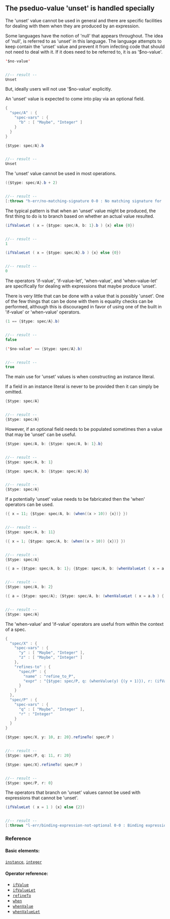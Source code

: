 <!---
  This markdown file was generated. Do not edit.
  -->

## The pseduo-value 'unset' is handled specially

The 'unset' value cannot be used in general and there are specific facilities for dealing with them when they are produced by an expression.

Some languages have the notion of 'null' that appears throughout. The idea of 'null', is referred to as 'unset' in this language. The language attempts to keep contain the 'unset' value and prevent it from infecting code that should not need to deal with it. If it does need to be referred to, it is as '$no-value'.

```java
'$no-value'


//-- result --
Unset
```

But, ideally users will not use '$no-value' explicitly.

An 'unset' value is expected to come into play via an optional field.

```java
{
  "spec/A" : {
    "spec-vars" : {
      "b" : [ "Maybe", "Integer" ]
    }
  }
}
```

```java
{$type: spec/A}.b


//-- result --
Unset
```

The 'unset' value cannot be used in most operations.

```java
({$type: spec/A}.b + 2)


//-- result --
[:throws "h-err/no-matching-signature 0-0 : No matching signature for '+'"]
```

The typical pattern is that when an 'unset' value might be produced, the first thing to do is to branch based on whether an actual value resulted.

```java
(ifValueLet ( x = {$type: spec/A, b: 1}.b ) {x} else {0})


//-- result --
1
```

```java
(ifValueLet ( x = {$type: spec/A}.b ) {x} else {0})


//-- result --
0
```

The operators 'if-value', 'if-value-let', 'when-value', and 'when-value-let' are specifically for dealing with expressions that maybe produce 'unset'.

There is very little that can be done with a value that is possibly 'unset'. One of the few things that can be done with them is equality checks can be performed, although this is discouraged in favor of using one of the built in 'if-value' or 'when-value' operators.

```java
(1 == {$type: spec/A}.b)


//-- result --
false
```

```java
('$no-value' == {$type: spec/A}.b)


//-- result --
true
```

The main use for 'unset' values is when constructing an instance literal.

If a field in an instance literal is never to be provided then it can simply be omitted.

```java
{$type: spec/A}


//-- result --
{$type: spec/A}
```

However, if an optional field needs to be populated sometimes then a value that may be 'unset' can be useful.

```java
{$type: spec/A, b: {$type: spec/A, b: 1}.b}


//-- result --
{$type: spec/A, b: 1}
```

```java
{$type: spec/A, b: {$type: spec/A}.b}


//-- result --
{$type: spec/A}
```

If a potentially 'unset' value needs to be fabricated then the 'when' operators can be used.

```java
({ x = 11; {$type: spec/A, b: (when((x > 10)) {x})} })


//-- result --
{$type: spec/A, b: 11}
```

```java
({ x = 1; {$type: spec/A, b: (when((x > 10)) {x})} })


//-- result --
{$type: spec/A}
```

```java
({ a = {$type: spec/A, b: 1}; {$type: spec/A, b: (whenValueLet ( x = a.b ) {(x + 1)})} })


//-- result --
{$type: spec/A, b: 2}
```

```java
({ a = {$type: spec/A}; {$type: spec/A, b: (whenValueLet ( x = a.b ) {(x + 1)})} })


//-- result --
{$type: spec/A}
```

The 'when-value' and 'if-value' operators are useful from within the context of a spec.

```java
{
  "spec/X" : {
    "spec-vars" : {
      "y" : [ "Maybe", "Integer" ],
      "z" : [ "Maybe", "Integer" ]
    },
    "refines-to" : {
      "spec/P" : {
        "name" : "refine_to_P",
        "expr" : "{$type: spec/P, q: (whenValue(y) {(y + 1)}), r: (ifValue(z) {z} else {0})}"
      }
    }
  },
  "spec/P" : {
    "spec-vars" : {
      "q" : [ "Maybe", "Integer" ],
      "r" : "Integer"
    }
  }
}
```

```java
{$type: spec/X, y: 10, z: 20}.refineTo( spec/P )


//-- result --
{$type: spec/P, q: 11, r: 20}
```

```java
{$type: spec/X}.refineTo( spec/P )


//-- result --
{$type: spec/P, r: 0}
```

The operators that branch on 'unset' values cannot be used with expressions that cannot be 'unset'.

```java
(ifValueLet ( x = 1 ) {x} else {2})


//-- result --
[:throws "l-err/binding-expression-not-optional 0-0 : Binding expression in 'if-value-let' must have an optional type"]
```

### Reference

#### Basic elements:

[`instance`](../jadeite-basic-syntax-reference.md#instance), [`integer`](../jadeite-basic-syntax-reference.md#integer)

#### Operator reference:

* [`ifValue`](../jadeite-full-reference.md#ifValue)
* [`ifValueLet`](../jadeite-full-reference.md#ifValueLet)
* [`refineTo`](../jadeite-full-reference.md#refineTo)
* [`when`](../jadeite-full-reference.md#when)
* [`whenValue`](../jadeite-full-reference.md#whenValue)
* [`whenValueLet`](../jadeite-full-reference.md#whenValueLet)



